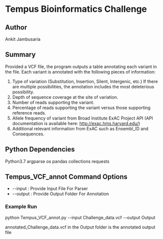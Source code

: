 # Tempus Bioinformatics Challenge

## Author
Ankit Jambusaria

## Summary
Provided a VCF file, the program outputs a table annotating each variant in the file. 
Each variant is annotated with the following pieces of information:
1. Type of variation (Substitution, Insertion, Silent, Intergenic, etc.) If there are multiple possibilities, the annotation includes the most deleterious possibility.
2. Depth of sequence coverage at the site of variation.
3. Number of reads supporting the variant.
4. Percentage of reads supporting the variant versus those supporting reference reads.
5. Allele frequency of variant from Broad Institute ExAC Project API
(API documentation is available here: http://exac.hms.harvard.edu/)
6. Additional relevant information from ExAC such as Ensembl_ID and Consequences.

## Python Dependencies
Python3.7
argparse 
os
pandas
collections
requests

## Tempus_VCF_annot Command Options

*	--input : Provide Input File For Parser
*	--output : Provide Output Folder For Annotation


### Example Run 

python Tempus_VCF_annot.py --input Challenge_data.vcf --output Output

annotated_Challenge_data.vcf in the Output folder is the annotated output file 
